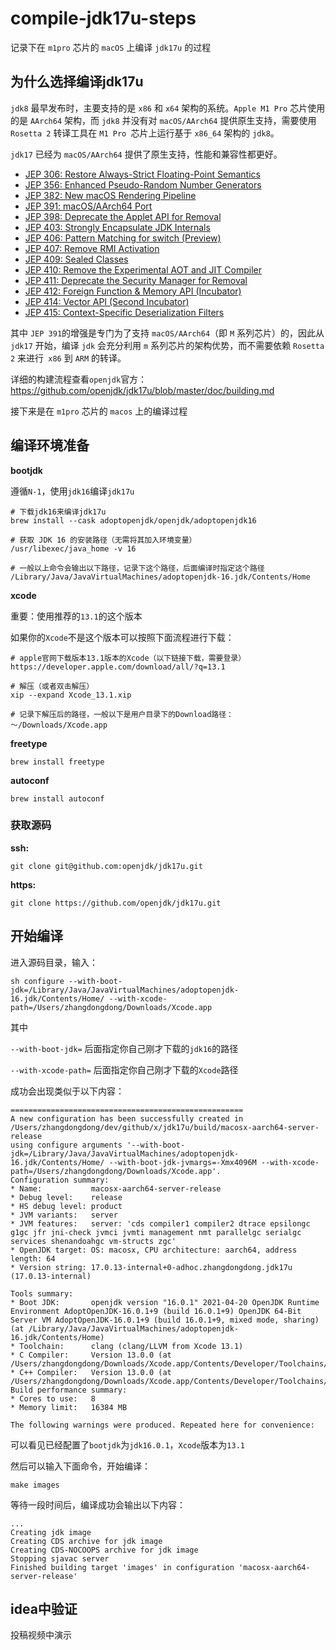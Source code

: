# compile-jdk17u-steps
记录下在 `m1pro` 芯片的 `macOS` 上编译 `jdk17u` 的过程

## 为什么选择编译jdk17u

`jdk8` 最早发布时，主要支持的是 `x86` 和 `x64` 架构的系统。`Apple M1 Pro` 芯片使用的是 `AArch64` 架构，而 `jdk8` 并没有对 `macOS/AArch64` 提供原生支持，需要使用 `Rosetta 2` 转译工具在 `M1 Pro `芯片上运行基于 `x86_64` 架构的 `jdk8`。

`jdk17` 已经为 `macOS/AArch64` 提供了原生支持，性能和兼容性都更好。

- [JEP 306: Restore Always-Strict Floating-Point Semantics](https://openjdk.java.net/jeps/306)
- [JEP 356: Enhanced Pseudo-Random Number Generators](https://openjdk.java.net/jeps/356)
- [JEP 382: New macOS Rendering Pipeline](https://openjdk.java.net/jeps/382)
- [JEP 391: macOS/AArch64 Port](https://openjdk.java.net/jeps/391)
- [JEP 398: Deprecate the Applet API for Removal](https://openjdk.java.net/jeps/398)
- [JEP 403: Strongly Encapsulate JDK Internals](https://openjdk.java.net/jeps/403)
- [JEP 406: Pattern Matching for switch (Preview)](https://openjdk.java.net/jeps/406)
- [JEP 407: Remove RMI Activation](https://openjdk.java.net/jeps/407)
- [JEP 409: Sealed Classes](https://openjdk.java.net/jeps/409)
- [JEP 410: Remove the Experimental AOT and JIT Compiler](https://openjdk.java.net/jeps/410)
- [JEP 411: Deprecate the Security Manager for Removal](https://openjdk.java.net/jeps/411)
- [JEP 412: Foreign Function & Memory API (Incubator)](https://openjdk.java.net/jeps/412)
- [JEP 414: Vector API (Second Incubator)](https://openjdk.java.net/jeps/414)
- [JEP 415: Context-Specific Deserialization Filters](https://openjdk.java.net/jeps/415)

其中 `JEP 391`的增强是专门为了支持 `macOS/AArch64`（即 `M` 系列芯片）的，因此从 `jdk17` 开始，编译 `jdk` 会充分利用 `m` 系列芯片的架构优势，而不需要依赖 `Rosetta 2` 来进行` x86` 到 `ARM` 的转译。

详细的构建流程查看`openjdk`官方： https://github.com/openjdk/jdk17u/blob/master/doc/building.md

接下来是在 `m1pro` 芯片的 `macos` 上的编译过程

## 编译环境准备

**bootjdk**

遵循`N-1`，使用`jdk16`编译`jdk17u`

```
# 下载jdk16来编译jdk17u
brew install --cask adoptopenjdk/openjdk/adoptopenjdk16

# 获取 JDK 16 的安装路径（无需将其加入环境变量）
/usr/libexec/java_home -v 16

# 一般以上命令会输出以下路径，记录下这个路径，后面编译时指定这个路径
/Library/Java/JavaVirtualMachines/adoptopenjdk-16.jdk/Contents/Home
```

**xcode**

重要：使用推荐的`13.1`的这个版本

如果你的`Xcode`不是这个版本可以按照下面流程进行下载：

```
# apple官网下载版本13.1版本的Xcode（以下链接下载，需要登录）
https://developer.apple.com/download/all/?q=13.1

# 解压（或者双击解压）
xip --expand Xcode_13.1.xip

# 记录下解压后的路径，一般以下是用户目录下的Download路径：
～/Downloads/Xcode.app
```

**freetype**

```
brew install freetype
```

**autoconf**

```
brew install autoconf
```
### 获取源码

**ssh:**

```
git clone git@github.com:openjdk/jdk17u.git
```

**https:**

```
git clone https://github.com/openjdk/jdk17u.git
```
## 开始编译

进入源码目录，输入：

```
sh configure --with-boot-jdk=/Library/Java/JavaVirtualMachines/adoptopenjdk-16.jdk/Contents/Home/ --with-xcode-path=/Users/zhangdongdong/Downloads/Xcode.app
```

其中

`--with-boot-jdk=` 后面指定你自己刚才下载的`jdk16`的路径

`--with-xcode-path=` 后面指定你自己刚才下载的`Xcode`路径

成功会出现类似于以下内容：

```
====================================================
A new configuration has been successfully created in
/Users/zhangdongdong/dev/github/x/jdk17u/build/macosx-aarch64-server-release
using configure arguments '--with-boot-jdk=/Library/Java/JavaVirtualMachines/adoptopenjdk-16.jdk/Contents/Home/ --with-boot-jdk-jvmargs=-Xmx4096M --with-xcode-path=/Users/zhangdongdong/Downloads/Xcode.app'.
Configuration summary:
* Name:           macosx-aarch64-server-release
* Debug level:    release
* HS debug level: product
* JVM variants:   server
* JVM features:   server: 'cds compiler1 compiler2 dtrace epsilongc g1gc jfr jni-check jvmci jvmti management nmt parallelgc serialgc services shenandoahgc vm-structs zgc' 
* OpenJDK target: OS: macosx, CPU architecture: aarch64, address length: 64
* Version string: 17.0.13-internal+0-adhoc.zhangdongdong.jdk17u (17.0.13-internal)

Tools summary:
* Boot JDK:       openjdk version "16.0.1" 2021-04-20 OpenJDK Runtime Environment AdoptOpenJDK-16.0.1+9 (build 16.0.1+9) OpenJDK 64-Bit Server VM AdoptOpenJDK-16.0.1+9 (build 16.0.1+9, mixed mode, sharing) (at /Library/Java/JavaVirtualMachines/adoptopenjdk-16.jdk/Contents/Home)
* Toolchain:      clang (clang/LLVM from Xcode 13.1)
* C Compiler:     Version 13.0.0 (at /Users/zhangdongdong/Downloads/Xcode.app/Contents/Developer/Toolchains/XcodeDefault.xctoolchain/usr/bin/clang)
* C++ Compiler:   Version 13.0.0 (at /Users/zhangdongdong/Downloads/Xcode.app/Contents/Developer/Toolchains/XcodeDefault.xctoolchain/usr/bin/clang++)
Build performance summary:
* Cores to use:   8
* Memory limit:   16384 MB

The following warnings were produced. Repeated here for convenience:
```

可以看见已经配置了`bootjdk`为`jdk16.0.1`，`Xcode`版本为`13.1`

然后可以输入下面命令，开始编译：

```
make images
```

等待一段时间后，编译成功会输出以下内容：

```
...
Creating jdk image
Creating CDS archive for jdk image
Creating CDS-NOCOOPS archive for jdk image
Stopping sjavac server
Finished building target 'images' in configuration 'macosx-aarch64-server-release'
```

## idea中验证

投稿视频中演示

